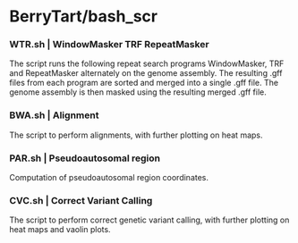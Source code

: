 # BerryTart/bash_scr

### WTR.sh | WindowMasker TRF RepeatMasker
The script runs the following repeat search programs WindowMasker, TRF and RepeatMasker alternately on the genome assembly. The resulting .gff files from each program are sorted and merged into a single .gff file. The genome assembly is then masked using the resulting merged .gff file.

### BWA.sh | Alignment
The script to perform alignments, with further plotting on heat maps.

### PAR.sh | Pseudoautosomal region
Computation of pseudoautosomal region coordinates.

### CVC.sh | Correct Variant Calling
The script to perform correct genetic variant calling, with further plotting on heat maps and vaolin plots.

